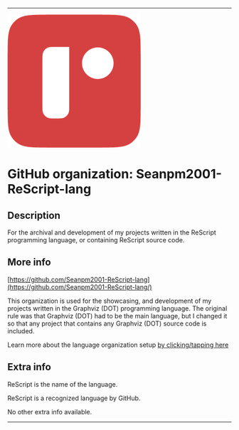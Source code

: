 
***

<!--
<details open><summary><p>Click/tap here to expand/collapse the full resolution (vector) logo for this project</p></summary>

![ failed to load. The file may be missing or corrupt. Check the file path for errors first.](/AdditionalInfo/2/Seanpm2001-ReScript-lang-lang/ML_logo.svg)

</details>

<details><summary><p>Click/tap here to expand/collapse the non-vector (raster) logo for this project</p></summary>
!-->

![ReScript_Logo_300px.png failed to load. The file may be missing or corrupt. Check the file path for errors first.](/AdditionalInfo/2/Seanpm2001-ReScript-lang/ReScript_Logo_300px.png)

<!--
</details>
!-->

# GitHub organization: Seanpm2001-ReScript-lang

## Description

For the archival and development of my projects written in the ReScript programming language, or containing ReScript source code.

## More info

[https://github.com/Seanpm2001-ReScript-lang](https://github.com/Seanpm2001-ReScript-lang/)

This organization is used for the showcasing, and development of my projects written in the Graphviz (DOT) programming language. The original rule was that Graphviz (DOT) had to be the main language, but I changed it so that any project that contains any Graphviz (DOT) source code is included.

Learn more about the language organization setup [by clicking/tapping here](/AdditionalInfo/LanguageOrgs/README.md)

## Extra info

ReScript is the name of the language.

ReScript is a recognized language by GitHub.

<!-- The logo currently in use is in GIF format, but is not animated.!-->

<!--I don't know what ReScript-lang stands for, in the sense of programming languages. !-->

No other extra info available.

***
